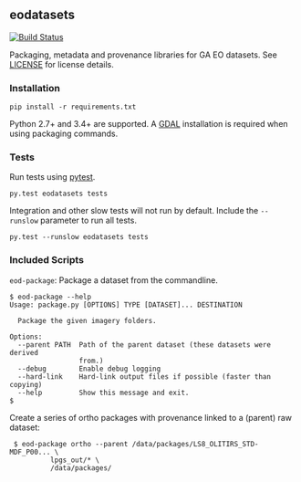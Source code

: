 ## eodatasets

[![Build Status](https://travis-ci.org/GeoscienceAustralia/eodatasets.svg?branch=develop)](https://travis-ci.org/GeoscienceAustralia/eodatasets)

Packaging, metadata and provenance libraries for GA EO datasets. See [LICENSE](LICENSE) for license details.

### Installation

    pip install -r requirements.txt


Python 2.7+ and 3.4+ are supported. A [GDAL](http://www.gdal.org/) installation is required 
when using packaging commands.

### Tests

Run tests using [pytest](http://pytest.org/).

    py.test eodatasets tests

Integration and other slow tests will not run by default. Include the `--runslow` parameter to run all tests.

    py.test --runslow eodatasets tests

### Included Scripts

`eod-package`: Package a dataset from the commandline.

    $ eod-package --help
    Usage: package.py [OPTIONS] TYPE [DATASET]... DESTINATION
    
      Package the given imagery folders.
    
    Options:
      --parent PATH  Path of the parent dataset (these datasets were derived
                     from.)
      --debug        Enable debug logging
      --hard-link    Hard-link output files if possible (faster than copying)
      --help         Show this message and exit.
    $

Create a series of ortho packages with provenance linked to a (parent) raw dataset:

     $ eod-package ortho --parent /data/packages/LS8_OLITIRS_STD-MDF_P00... \
              lpgs_out/* \
              /data/packages/   

